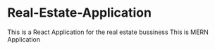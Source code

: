 # Real-Estate-Application
This is a React Application for the real estate bussiness
This is MERN Application
